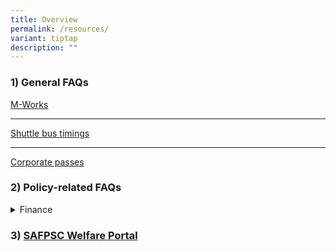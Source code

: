 ```yaml
---
title: Overview
permalink: /resources/
variant: tiptap
description: ""
---
```

<h3>1) General FAQs</h3>
<p><a href="/mworks/" rel="noopener nofollow" target="_blank">M-Works</a>
</p>
<hr>
<p><a href="/shuttlebus/" rel="noopener nofollow" target="_blank">Shuttle bus timings</a>
</p>
<hr>
<p><a href="/corp-passes/" rel="noopener nofollow" target="_blank">Corporate passes</a>
</p>
<p></p>
<h3>2) Policy-related FAQs</h3>
<div data-type="detailGroup" class="isomer-accordion-group isomer-accordion isomer-accordion-white">
<details class="isomer-details">
<summary>Finance</summary>
<div data-type="detailsContent" class="isomer-details-content">
<p><a href="https://navi.defence.gov.sg/#/destination-page/370580" rel="noopener noreferrer nofollow" target="_blank">Small Value Purchases</a>
</p>
<p><a href="https://navi.defence.gov.sg/#/destination-page/372254" rel="noopener noreferrer nofollow" target="_blank">Approval of Requirements</a>
</p>
<p><a href="https://navi.defence.gov.sg/#/destination-page/186449" rel="noopener noreferrer nofollow" target="_blank">Finance training</a>
</p>
<p><a href="https://navi.defence.gov.sg/#/destination-page/209957" rel="noopener noreferrer nofollow" target="_blank">Learning Management System (LMS)</a>
</p>
<p><a href="https://navi.defence.gov.sg/#/destination-page/370600" rel="noopener noreferrer nofollow" target="_blank">Commitment and Payment</a>
</p>
<p><a href="https://navi.defence.gov.sg/#/destination-page/373733" rel="noopener noreferrer nofollow" target="_blank">MINDEF Corporate Credit Card</a>
</p>
<p><a href="https://navi.defence.gov.sg/#/destination-page/306590" rel="noopener noreferrer nofollow" target="_blank">Financial Control</a>
</p>
</div>
</details>
</div>
<p></p>
<h3>3) <a href="https://safpscwelfare.my.canva.site/deals" rel="noopener nofollow" target="_blank">SAFPSC Welfare Portal</a></h3>
<h3></h3>
<p></p>